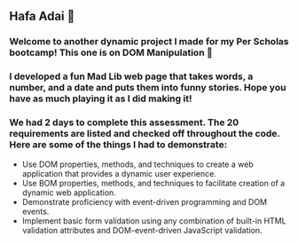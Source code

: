 ## Hafa Adai 🌴

### Welcome to another dynamic project I made for my Per Scholas bootcamp! This one is on DOM Manipulation 🎉

### I developed a fun Mad Lib web page that takes words, a number, and a date and puts them into funny stories. Hope you have as much playing it as I did making it!

### We had 2 days to complete this assessment. The 20 requirements are listed and checked off throughout the code. Here are some of the things I had to demonstrate:
- Use DOM properties, methods, and techniques to create a web application that provides a dynamic user experience.
- Use BOM properties, methods, and techniques to facilitate creation of a dynamic web application.
- Demonstrate proficiency with event-driven programming and DOM events.
- Implement basic form validation using any combination of built-in HTML validation attributes and DOM-event-driven JavaScript validation.